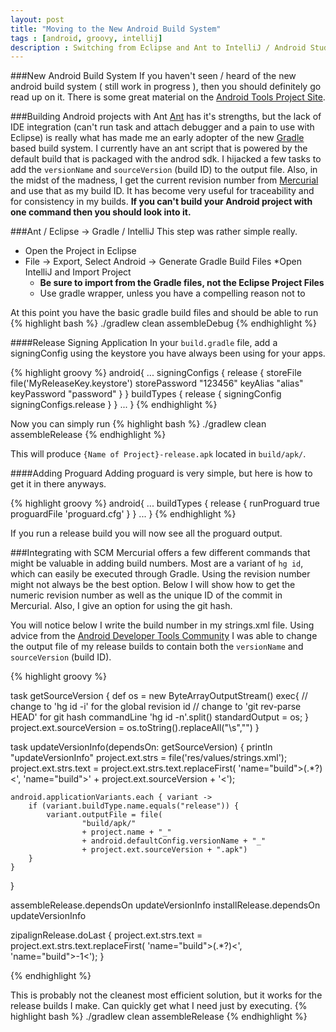 ```yaml
---
layout: post
title: "Moving to the New Android Build System"
tags : [android, groovy, intellij]
description : Switching from Eclipse and Ant to IntelliJ / Android Studio and Gradle
---
```

###New Android Build System
If you haven't seen / heard of the new android build system ( still work in progress ), then you should definitely go read up on it.  There is some great material on the [Android Tools Project Site](http://tools.android.com/tech-docs/new-build-system).

###Building Android projects with Ant
[Ant](http://ant.apache.com) has it's strengths, but the lack of IDE integration (can't run task and attach debugger and a pain to use with Eclipse) is really what has made me an early adopter of the new [Gradle](http://gradle.org) based build system.  I currently have an ant script that is powered by the default build that is packaged with the androd sdk.  I hijacked a few tasks to add the ```versionName``` and ```sourceVersion``` (build ID) to the output file.  Also, in the midst of the madness, I get the current revision number from [Mercurial](http://mercurial.selenic.com/) and use that as my build ID.  It has become very useful for traceability and for consistency in my builds.
**If you can't build your Android project with one command then you should look into it.**

###Ant / Eclipse -> Gradle / IntelliJ
This step was rather simple really.
* Open the Project in Eclipse
* File -> Export, Select Android -> Generate Gradle Build Files
*Open IntelliJ and Import Project
    * **Be sure to import from the Gradle files, not the Eclipse Project Files** 
    * Use gradle wrapper, unless you have a compelling reason not to
    
At this point you have the basic gradle build files and should be able to run
{% highlight bash %}
./gradlew clean assembleDebug
{% endhighlight %}

####Release Signing Application
In your ```build.gradle``` file, add a signingConfig using the keystore you have always been using for your apps.

{% highlight groovy %}
android{
    ...
    signingConfigs {
        release {
            storeFile file('MyReleaseKey.keystore')
            storePassword "123456"
            keyAlias "alias"
            keyPassword "password"
        }
    }
    buildTypes {
        release {
            signingConfig signingConfigs.release
        }
    }
    ...
}
{% endhighlight %}

Now you can simply run 
{% highlight bash %}
./gradlew clean assembleRelease
{% endhighlight %}

This will produce ```{Name of Project}-release.apk``` located in ```build/apk/```.

####Adding Proguard
Adding proguard is very simple, but here is how to get it in there anyways.

{% highlight groovy %}
android{
    ...
    buildTypes {
        release {
            runProguard true
            proguardFile 'proguard.cfg'
        }
    }
    ...
}
{% endhighlight %}

If you run a release build you will now see all the proguard output.

###Integrating with SCM
Mercurial offers a few different commands that might be valuable in adding build numbers.  Most are a variant of ```hg id```, which can easily be executed through Gradle.  Using the revision number might not always be the best option.  Below I will show how to get the numeric revision number as well as the unique ID of the commit in Mercurial.  Also, I give an option for using the git hash.

You will notice below I write the build number in my strings.xml file.  Using advice from the [Android Developer Tools Community](https://plus.google.com/u/1/101836723454902363467/posts/3DszV82h6TN) I was able to change the output file of my release builds to contain both the ```versionName``` and ```sourceVersion``` (build ID).

{% highlight groovy %}

task getSourceVersion {
    def os = new ByteArrayOutputStream()
    exec{
    	// change to 'hg id -i' for the global revision id
    	// change to 'git rev-parse HEAD' for git hash
        commandLine 'hg id -n'.split()
        standardOutput = os;
    }
    project.ext.sourceVersion = os.toString().replaceAll("\\s","")
}

task updateVersionInfo(dependsOn: getSourceVersion) {
    println "updateVersionInfo"
    project.ext.strs = file('res/values/strings.xml');
    project.ext.strs.text = project.ext.strs.text.replaceFirst(
            'name="build">(.*?)<', 'name="build">' + project.ext.sourceVersion + '<');

    android.applicationVariants.each { variant ->
        if (variant.buildType.name.equals("release")) {
            variant.outputFile = file(
                    "build/apk/"
                    + project.name + "_"
                    + android.defaultConfig.versionName + "_"
                    + project.ext.sourceVersion + ".apk")
        }
    }
}

assembleRelease.dependsOn updateVersionInfo
installRelease.dependsOn updateVersionInfo

zipalignRelease.doLast {
    project.ext.strs.text = project.ext.strs.text.replaceFirst(
            'name="build">(.*?)<', 'name="build">-1<');
}

{% endhighlight %}

This is probably not the cleanest most efficient solution, but it works for the release builds I make.  Can quickly get what I need just by executing.
{% highlight bash %}
./gradlew clean assembleRelease
{% endhighlight %}
